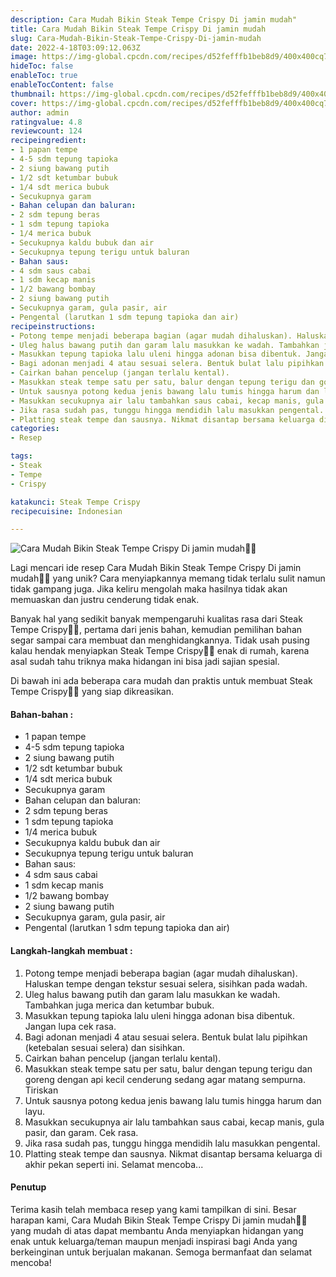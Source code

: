 ```yaml
---
description: Cara Mudah Bikin Steak Tempe Crispy Di jamin mudah"
title: Cara Mudah Bikin Steak Tempe Crispy Di jamin mudah
slug: Cara-Mudah-Bikin-Steak-Tempe-Crispy-Di-jamin-mudah
date: 2022-4-18T03:09:12.063Z
image: https://img-global.cpcdn.com/recipes/d52fefffb1beb8d9/400x400cq70/photo.jpg
hideToc: false
enableToc: true
enableTocContent: false
thumbnail: https://img-global.cpcdn.com/recipes/d52fefffb1beb8d9/400x400cq70/photo.jpg
cover: https://img-global.cpcdn.com/recipes/d52fefffb1beb8d9/400x400cq70/photo.jpg
author: admin
ratingvalue: 4.8
reviewcount: 124
recipeingredient:
- 1 papan tempe
- 4-5 sdm tepung tapioka
- 2 siung bawang putih
- 1/2 sdt ketumbar bubuk
- 1/4 sdt merica bubuk
- Secukupnya garam
- Bahan celupan dan baluran:
- 2 sdm tepung beras
- 1 sdm tepung tapioka
- 1/4 merica bubuk
- Secukupnya kaldu bubuk dan air
- Secukupnya tepung terigu untuk baluran
- Bahan saus:
- 4 sdm saus cabai
- 1 sdm kecap manis
- 1/2 bawang bombay
- 2 siung bawang putih
- Secukupnya garam, gula pasir, air
- Pengental (larutkan 1 sdm tepung tapioka dan air)
recipeinstructions:
- Potong tempe menjadi beberapa bagian (agar mudah dihaluskan). Haluskan tempe dengan tekstur sesuai selera, sisihkan pada wadah.
- Uleg halus bawang putih dan garam lalu masukkan ke wadah. Tambahkan juga merica dan ketumbar bubuk.
- Masukkan tepung tapioka lalu uleni hingga adonan bisa dibentuk. Jangan lupa cek rasa.
- Bagi adonan menjadi 4 atau sesuai selera. Bentuk bulat lalu pipihkan (ketebalan sesuai selera) dan sisihkan.
- Cairkan bahan pencelup (jangan terlalu kental).
- Masukkan steak tempe satu per satu, balur dengan tepung terigu dan goreng dengan api kecil cenderung sedang agar matang sempurna. Tiriskan
- Untuk sausnya potong kedua jenis bawang lalu tumis hingga harum dan layu.
- Masukkan secukupnya air lalu tambahkan saus cabai, kecap manis, gula pasir, dan garam. Cek rasa.
- Jika rasa sudah pas, tunggu hingga mendidih lalu masukkan pengental.
- Platting steak tempe dan sausnya. Nikmat disantap bersama keluarga di akhir pekan seperti ini. Selamat mencoba...
categories:
- Resep

tags:
- Steak
- Tempe
- Crispy

katakunci: Steak Tempe Crispy
recipecuisine: Indonesian

---
```


![Cara Mudah Bikin Steak Tempe Crispy Di jamin mudah👩‍🍳](https://img-global.cpcdn.com/recipes/d52fefffb1beb8d9/400x400cq70/photo.jpg)

Lagi mencari ide resep Cara Mudah Bikin Steak Tempe Crispy Di jamin mudah👩‍🍳 yang unik? Cara menyiapkannya memang tidak terlalu sulit namun tidak gampang juga. Jika keliru mengolah maka hasilnya tidak akan memuaskan dan justru cenderung tidak enak.

Banyak hal yang sedikit banyak mempengaruhi kualitas rasa dari Steak Tempe Crispy👩‍🍳, pertama dari jenis bahan, kemudian pemilihan bahan segar sampai cara membuat dan menghidangkannya. Tidak usah pusing kalau hendak menyiapkan Steak Tempe Crispy👩‍🍳 enak di rumah, karena asal sudah tahu triknya maka hidangan ini bisa jadi sajian spesial.

Di bawah ini ada beberapa cara mudah dan praktis untuk membuat Steak Tempe Crispy👩‍🍳 yang siap dikreasikan.

<!--inarticleads1-->

#### Bahan-bahan :

- 1 papan tempe
- 4-5 sdm tepung tapioka
- 2 siung bawang putih
- 1/2 sdt ketumbar bubuk
- 1/4 sdt merica bubuk
- Secukupnya garam
- Bahan celupan dan baluran:
- 2 sdm tepung beras
- 1 sdm tepung tapioka
- 1/4 merica bubuk
- Secukupnya kaldu bubuk dan air
- Secukupnya tepung terigu untuk baluran
- Bahan saus:
- 4 sdm saus cabai
- 1 sdm kecap manis
- 1/2 bawang bombay
- 2 siung bawang putih
- Secukupnya garam, gula pasir, air
- Pengental (larutkan 1 sdm tepung tapioka dan air)

<!--inarticleads2-->

#### Langkah-langkah membuat :

1. Potong tempe menjadi beberapa bagian (agar mudah dihaluskan). Haluskan tempe dengan tekstur sesuai selera, sisihkan pada wadah.
1. Uleg halus bawang putih dan garam lalu masukkan ke wadah. Tambahkan juga merica dan ketumbar bubuk.
1. Masukkan tepung tapioka lalu uleni hingga adonan bisa dibentuk. Jangan lupa cek rasa.
1. Bagi adonan menjadi 4 atau sesuai selera. Bentuk bulat lalu pipihkan (ketebalan sesuai selera) dan sisihkan.
1. Cairkan bahan pencelup (jangan terlalu kental).
1. Masukkan steak tempe satu per satu, balur dengan tepung terigu dan goreng dengan api kecil cenderung sedang agar matang sempurna. Tiriskan
1. Untuk sausnya potong kedua jenis bawang lalu tumis hingga harum dan layu.
1. Masukkan secukupnya air lalu tambahkan saus cabai, kecap manis, gula pasir, dan garam. Cek rasa.
1. Jika rasa sudah pas, tunggu hingga mendidih lalu masukkan pengental.
1. Platting steak tempe dan sausnya. Nikmat disantap bersama keluarga di akhir pekan seperti ini. Selamat mencoba...

#### Penutup

Terima kasih telah membaca resep yang kami tampilkan di sini. Besar harapan kami, Cara Mudah Bikin Steak Tempe Crispy Di jamin mudah👩‍🍳 yang mudah di atas dapat membantu Anda menyiapkan hidangan yang enak untuk keluarga/teman maupun menjadi inspirasi bagi Anda yang berkeinginan untuk berjualan makanan. Semoga bermanfaat dan selamat mencoba!